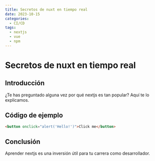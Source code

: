 ```yaml
---
title: Secretos de nuxt en tiempo real
date: 2023-10-15
categories:
  - CI/CD
tags:
  - nextjs
  - vue
  - npm
---
```


# Secretos de nuxt en tiempo real

## Introducción

¿Te has preguntado alguna vez por qué nextjs es tan popular? Aquí te lo explicamos.

## Código de ejemplo

```html
<button onclick="alert('Hello!')">Click me</button>
```

## Conclusión

Aprender nextjs es una inversión útil para tu carrera como desarrollador.
